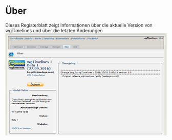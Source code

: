 # Über

Dieses Registerblatt zeigt Informationen über die aktuelle Version von wgTimelines und über die letzten Änderungen ![](../../.gitbook/assets/2admin_about.png)

